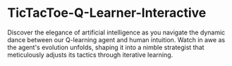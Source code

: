# TicTacToe-Q-Learner-Interactive
Discover the elegance of artificial intelligence as you navigate the dynamic dance between our Q-learning agent and human intuition. Watch in awe as the agent's evolution unfolds, shaping it into a nimble strategist that meticulously adjusts its tactics through iterative learning.
